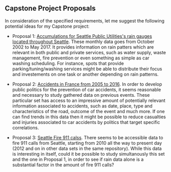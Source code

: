 ## Capstone Project Proposals

In consideration of the specified requirements, let me suggest the following potential ideas for my Capstone project:

* Proposal 1: [Accumulations for Seattle Public Utilities's rain gauges located throughout Seattle](https://www.kaggle.com/city-of-seattle/seattle-observed-monthly-rain-gauge-accumulations/home).
These monthly data goes from October 2002 to May 2017. It provides information on rain patters which are relevant in both public and private services, such as water supply, waste management, fire prevention or even something as simple as car washing scheduling. For instance, spots that provide parking/tuning/washing services might be able to distribute their focus and investements on one task or another depending on rain patterns.
 
* Proposal 2: [Accidents in France from 2005 to 2016](https://www.kaggle.com/ahmedlahlou/accidents-in-france-from-2005-to-2016/home).
In order to develop public politics for the prevention of car accidents, it seems reasonable and necessary to study gathered data on previous events. These particular set has access to an impressive amount of potentially relevant information associated to accidents, such as date, place, type and characteristics of the road, outcome of the event and much more. If one can find trends in this data then it might be possible to reduce casualties and injuries associated to car accidents by politics that target specific correlations.

* Proposal 3: [Seattle Fire 911 calss](https://data.seattle.gov/Public-Safety/Seattle-Fire-911-Calls-from-3-1-2010-to-3-1-2011/d9j6-s59d).
There seems to be accessible data to fire 911 calls from Seattle, starting from 2010 all the way to present day (2012 and on in other data sets in the same repository). While this data is interesting in itself, could it be possible to study simultanously this set and the one in Proposal 1, in order to see if rain data alone is a substantial factor in the amount of fire 911 calls?
